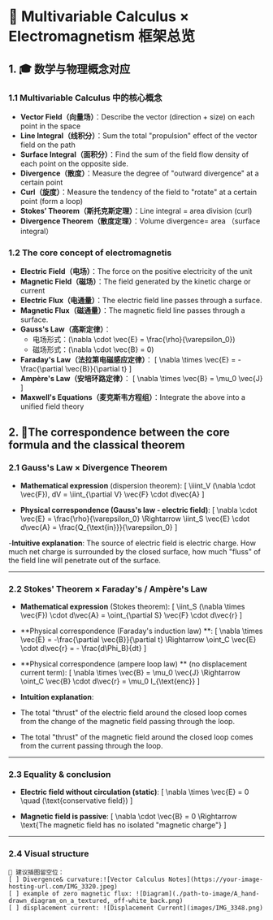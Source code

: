 # 🧲 Multivariable Calculus × Electromagnetism 框架总览

## 1. 🎓 数学与物理概念对应

### 1.1 Multivariable Calculus 中的核心概念
- **Vector Field（向量场）**：Describe the vector (direction + size) on each point in the space
- **Line Integral（线积分）**：Sum the total "propulsion" effect of the vector field on the path
- **Surface Integral（面积分）**：Find the sum of the field flow density of each point on the opposite side.
- **Divergence（散度）**：Measure the degree of "outward divergence" at a certain point
- **Curl（旋度）**：Measure the tendency of the field to "rotate" at a certain point (form a loop)
- **Stokes’ Theorem（斯托克斯定理）**：Line integral = area division (curl)
- **Divergence Theorem（散度定理）**：Volume divergence= area （surface integral）

### 1.2 The core concept of electromagnetis
- **Electric Field（电场）**：The force on the positive electricity of the unit
- **Magnetic Field（磁场）**：The field generated by the kinetic charge or current
- **Electric Flux（电通量）**：The electric field line passes through a surface.
- **Magnetic Flux（磁通量）**：The magnetic field line passes through a surface.
- **Gauss's Law（高斯定律）**：
  - 电场形式：\(\nabla \cdot \vec{E} = \frac{\rho}{\varepsilon_0}\)
  - 磁场形式：\(\nabla \cdot \vec{B} = 0\)
- **Faraday's Law（法拉第电磁感应定律）**：
  \[
  \nabla \times \vec{E} = - \frac{\partial \vec{B}}{\partial t}
  \]
- **Ampère's Law（安培环路定律）**：
  \[
  \nabla \times \vec{B} = \mu_0 \vec{J}
  \]
- **Maxwell's Equations（麦克斯韦方程组）**：Integrate the above into a unified field theory
## 2. 📐The correspondence between the core formula and the classical theorem

### 2.1 Gauss's Law × Divergence Theorem

- **Mathematical expression** (dispersion theorem):
  \[
  \iiint_V (\nabla \cdot \vec{F})\, dV = \iint_{\partial V} \vec{F} \cdot d\vec{A}
  \]

- **Physical correspondence (Gauss's law - electric field)**:
  \[
  \nabla \cdot \vec{E} = \frac{\rho}{\varepsilon_0} \Rightarrow
  \iint_S \vec{E} \cdot d\vec{A} = \frac{Q_{\text{in}}}{\varepsilon_0}
  \]

-**Intuitive explanation**: The source of electric field is electric charge. How much net charge is surrounded by the closed surface, how much "fluss" of the field line will penetrate out of the surface.

---

### 2.2 Stokes' Theorem × Faraday's / Ampère's Law

- **Mathematical expression** (Stokes theorem):
  \[
  \iint_S (\nabla \times \vec{F}) \cdot d\vec{A} = \oint_{\partial S} \vec{F} \cdot d\vec{r}
  \]

- **Physical correspondence (Faraday's induction law) **:
  \[
  \nabla \times \vec{E} = -\frac{\partial \vec{B}}{\partial t} \Rightarrow
  \oint_C \vec{E} \cdot d\vec{r} = - \frac{d\Phi_B}{dt}
  \]

- **Physical correspondence (ampere loop law) ** (no displacement current term):
  \[
  \nabla \times \vec{B} = \mu_0 \vec{J} \Rightarrow
  \oint_C \vec{B} \cdot d\vec{r} = \mu_0 I_{\text{enc}}
  \]

- **Intuition explanation**:

- The total "thrust" of the electric field around the closed loop comes from the change of the magnetic field passing through the loop.

- The total "thrust" of the magnetic field around the closed loop comes from the current passing through the loop.
---

### 2.3 Equality & conclusion

- **Electric field without circulation (static)**:
  \[
  \nabla \times \vec{E} = 0 \quad (\text{conservative field})
  \]

- **Magnetic field is passive**:
  \[
  \nabla \cdot \vec{B} = 0 \Rightarrow \text{The magnetic field has no isolated "magnetic charge"}
  \]

---

### 2.4 Visual structure 

```plaintext
📌 建议插图留空位：
[ ] Divergence& curvature:![Vector Calculus Notes](https://your-image-hosting-url.com/IMG_3320.jpeg)
[ ] example of zero magnetic flux: ![Diagram](./path-to-image/A_hand-drawn_diagram_on_a_textured,_off-white_back.png)
[ ] displacement current: ![Displacement Current](images/IMG_3348.png)

